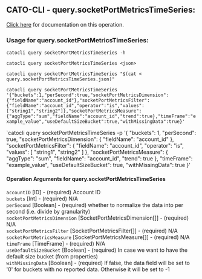 
## CATO-CLI - query.socketPortMetricsTimeSeries:
[Click here](https://api.catonetworks.com/documentation/#query-query.socketPortMetricsTimeSeries) for documentation on this operation.

### Usage for query.socketPortMetricsTimeSeries:

`catocli query socketPortMetricsTimeSeries -h`

`catocli query socketPortMetricsTimeSeries <json>`

`catocli query socketPortMetricsTimeSeries "$(cat < query.socketPortMetricsTimeSeries.json)"`

`catocli query socketPortMetricsTimeSeries '{"buckets":1,"perSecond":true,"socketPortMetricsDimension":{"fieldName":"account_id"},"socketPortMetricsFilter":{"fieldName":"account_id","operator":"is","values":["string1","string2"]},"socketPortMetricsMeasure":{"aggType":"sum","fieldName":"account_id","trend":true},"timeFrame":"example_value","useDefaultSizeBucket":true,"withMissingData":true}'`

`catocli query socketPortMetricsTimeSeries -p '{
    "buckets": 1,
    "perSecond": true,
    "socketPortMetricsDimension": {
        "fieldName": "account_id"
    },
    "socketPortMetricsFilter": {
        "fieldName": "account_id",
        "operator": "is",
        "values": [
            "string1",
            "string2"
        ]
    },
    "socketPortMetricsMeasure": {
        "aggType": "sum",
        "fieldName": "account_id",
        "trend": true
    },
    "timeFrame": "example_value",
    "useDefaultSizeBucket": true,
    "withMissingData": true
}'


#### Operation Arguments for query.socketPortMetricsTimeSeries ####

`accountID` [ID] - (required) Account ID    
`buckets` [Int] - (required) N/A    
`perSecond` [Boolean] - (required) whether to normalize the data into per second (i.e. divide by granularity)    
`socketPortMetricsDimension` [SocketPortMetricsDimension[]] - (required) N/A    
`socketPortMetricsFilter` [SocketPortMetricsFilter[]] - (required) N/A    
`socketPortMetricsMeasure` [SocketPortMetricsMeasure[]] - (required) N/A    
`timeFrame` [TimeFrame] - (required) N/A    
`useDefaultSizeBucket` [Boolean] - (required) In case we want to have the default size bucket (from properties)    
`withMissingData` [Boolean] - (required) If false, the data field will be set to '0' for buckets with no reported data. Otherwise it will be set to -1    
